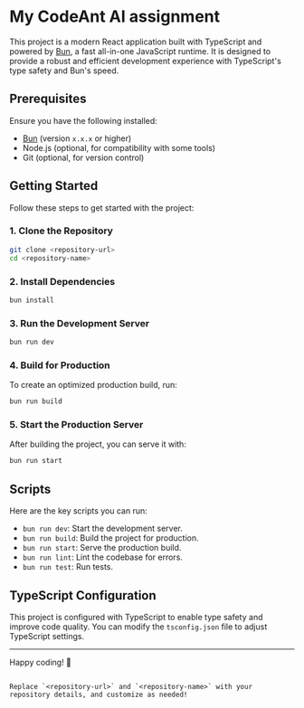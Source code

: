 
# My CodeAnt AI assignment

This project is a modern React application built with TypeScript and powered by [Bun](https://bun.sh/), a fast all-in-one JavaScript runtime. It is designed to provide a robust and efficient development experience with TypeScript's type safety and Bun's speed.

## Prerequisites

Ensure you have the following installed:

- [Bun](https://bun.sh/) (version `x.x.x` or higher)
- Node.js (optional, for compatibility with some tools)
- Git (optional, for version control)

## Getting Started

Follow these steps to get started with the project:

### 1. Clone the Repository

```bash
git clone <repository-url>
cd <repository-name>
```

### 2. Install Dependencies

```bash
bun install
```

### 3. Run the Development Server

```bash
bun run dev
```

### 4. Build for Production

To create an optimized production build, run:

```bash
bun run build
```

### 5. Start the Production Server

After building the project, you can serve it with:

```bash
bun run start
```

## Scripts

Here are the key scripts you can run:

- `bun run dev`: Start the development server.
- `bun run build`: Build the project for production.
- `bun run start`: Serve the production build.
- `bun run lint`: Lint the codebase for errors.
- `bun run test`: Run tests.

## TypeScript Configuration

This project is configured with TypeScript to enable type safety and improve code quality. You can modify the `tsconfig.json` file to adjust TypeScript settings.

---

Happy coding! 🎉
```  

Replace `<repository-url>` and `<repository-name>` with your repository details, and customize as needed!
